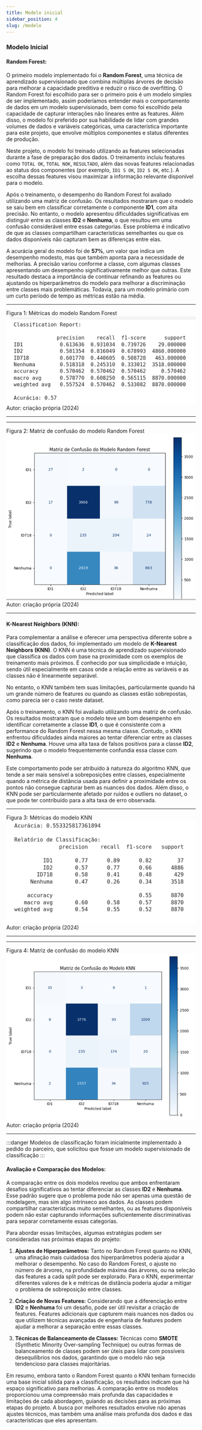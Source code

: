 ```yaml
---
title: Modelo inicial
sidebar_position: 4
slug: /modelo
---
```



### **Modelo Inicial**

#### **Random Forest:**

O primeiro modelo implementado foi o **Random Forest**,  uma técnica de aprendizado supervisionado que combina múltiplas árvores de decisão para melhorar a capacidade preditiva e reduzir o risco de overfitting. O Random Forest foi escolhido para ser o primeiro pois é um modelo simples de ser implementado, assim poderíamos entender mais o comportamento de dados em um modelo supervisionado, bem como foi escolhido pela capacidade de capturar interações não lineares entre as features. Além disso, o modelo foi preferido por sua habilidade de lidar com grandes volumes de dados e variáveis categóricas, uma característica importante para este projeto, que envolve múltiplos componentes e status diferentes de produção. 

Neste projeto, o modelo foi treinado utilizando as features selecionadas durante a fase de preparação dos dados. O treinamento incluiu features como `TOTAL OK`, `TOTAL NOK`, `RESULTADO`, além das novas features relacionadas ao status dos componentes (por exemplo, `ID1 S OK`, `ID2 S OK`, etc.). A escolha dessas features visou maximizar a informação relevante disponível para o modelo.

Após o treinamento, o desempenho do Random Forest foi avaliado utilizando uma matriz de confusão. Os resultados mostraram que o modelo se saiu bem em classificar corretamente o componente **ID1**, com alta precisão. No entanto, o modelo apresentou dificuldades significativas em distinguir entre as classes **ID2** e **Nenhuma**, o que resultou em uma confusão considerável entre essas categorias. Esse problema é indicativo de que as classes compartilham características semelhantes ou que os dados disponíveis não capturam bem as diferenças entre elas.

A acurácia geral do modelo foi de **57%**, um valor que indica um desempenho modesto, mas que também aponta para a necessidade de melhorias. A precisão variou conforme a classe, com algumas classes apresentando um desempenho significativamente melhor que outras. Este resultado destaca a importância de continuar refinando as features ou ajustando os hiperparâmetros do modelo para melhorar a discriminação entre classes mais problemáticas. Todavia, para um modelo primário com um curto período de tempo as métricas estão na média.

---
Figura 1: Métricas do modelo Random Forest
![rf metricas](../../../static/img/rf_metricas.png)
Autor: criação própria (2024)

---

---
Figura 2: Matriz de confusão do modelo Random Forest
![rf matriz](../../../static/img/rf_matriz.png)
Autor: criação própria (2024)

---

#### **K-Nearest Neighbors (KNN):**

Para complementar a análise e oferecer uma perspectiva diferente sobre a classificação dos dados, foi implementado um modelo de **K-Nearest Neighbors (KNN)**. O KNN é uma técnica de aprendizado supervisionado que classifica os dados com base na proximidade com os exemplos de treinamento mais próximos. É conhecido por sua simplicidade e intuição, sendo útil especialmente em casos onde a relação entre as variáveis e as classes não é linearmente separável.

No entanto, o KNN também tem suas limitações, particularmente quando há um grande número de features ou quando as classes estão sobrepostas, como parecia ser o caso neste dataset. 

Após o treinamento, o KNN foi avaliado utilizando uma matriz de confusão. Os resultados mostraram que o modelo teve um bom desempenho em identificar corretamente a classe **ID1**, o que é consistente com a performance do Random Forest nessa mesma classe. Contudo, o KNN enfrentou dificuldades ainda maiores ao tentar diferenciar entre as classes **ID2** e **Nenhuma**. Houve uma alta taxa de falsos positivos para a classe **ID2**, sugerindo que o modelo frequentemente confundia essa classe com **Nenhuma**.

Este comportamento pode ser atribuído à natureza do algoritmo KNN, que tende a ser mais sensível a sobreposições entre classes, especialmente quando a métrica de distância usada para definir a proximidade entre os pontos não consegue capturar bem as nuances dos dados. Além disso, o KNN pode ser particularmente afetado por ruídos e outliers no dataset, o que pode ter contribuído para a alta taxa de erro observada.

---
Figura 3: Métricas do modelo KNN
![knn metricas](../../../static/img/knn_metricas.png)
Autor: criação própria (2024)

---

---
Figura 4: Matriz de confusão do modelo KNN
![knn matriz](../../../static/img/knn_matriz.png)
Autor: criação própria (2024)

---

:::danger
Modelos de classificação foram inicialmente implementado à pedido do parceiro, que solicitou que fosse um modelo supervisionado de classificação
:::

#### **Avaliação e Comparação dos Modelos:**

A comparação entre os dois modelos revelou que ambos enfrentaram desafios significativos ao tentar diferenciar as classes **ID2** e **Nenhuma**. Esse padrão sugere que o problema pode não ser apenas uma questão de modelagem, mas sim algo intrínseco aos dados. As classes podem compartilhar características muito semelhantes, ou as features disponíveis podem não estar capturando informações suficientemente discriminativas para separar corretamente essas categorias.

Para abordar essas limitações, algumas estratégias podem ser consideradas nas próximas etapas do projeto:

1. **Ajustes de Hiperparâmetros:** Tanto no Random Forest quanto no KNN, uma afinação mais cuidadosa dos hiperparâmetros poderia ajudar a melhorar o desempenho. No caso do Random Forest, o ajuste no número de árvores, na profundidade máxima das árvores, ou na seleção das features a cada split pode ser explorado. Para o KNN, experimentar diferentes valores de k e métricas de distância poderia ajudar a mitigar o problema de sobreposição entre classes.

2. **Criação de Novas Features:** Considerando que a diferenciação entre **ID2** e **Nenhuma** foi um desafio, pode ser útil revisitar a criação de features. Features adicionais que capturem mais nuances nos dados ou que utilizem técnicas avançadas de engenharia de features podem ajudar a melhorar a separação entre essas classes.

3. **Técnicas de Balanceamento de Classes:** Técnicas como **SMOTE** (Synthetic Minority Over-sampling Technique) ou outras formas de balanceamento de classes podem ser úteis para lidar com possíveis desequilíbrios nos dados, garantindo que o modelo não seja tendencioso para classes majoritárias.

Em resumo, embora tanto o Random Forest quanto o KNN tenham fornecido uma base inicial sólida para a classificação, os resultados indicam que há espaço significativo para melhorias. A comparação entre os modelos proporcionou uma compreensão mais profunda das capacidades e limitações de cada abordagem, guiando as decisões para as próximas etapas do projeto. A busca por melhores resultados envolve não apenas ajustes técnicos, mas também uma análise mais profunda dos dados e das características que eles apresentam.
